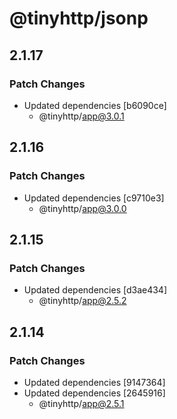 # @tinyhttp/jsonp

## 2.1.17

### Patch Changes

- Updated dependencies [b6090ce]
  - @tinyhttp/app@3.0.1

## 2.1.16

### Patch Changes

- Updated dependencies [c9710e3]
  - @tinyhttp/app@3.0.0

## 2.1.15

### Patch Changes

- Updated dependencies [d3ae434]
  - @tinyhttp/app@2.5.2

## 2.1.14

### Patch Changes

- Updated dependencies [9147364]
- Updated dependencies [2645916]
  - @tinyhttp/app@2.5.1
